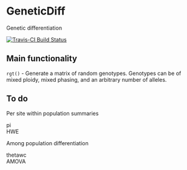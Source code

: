 # GeneticDiff

Genetic differentiation

[![Travis-CI Build Status](https://travis-ci.org/knausb/GeneticDiff.svg?branch=master)](https://travis-ci.org/knausb/GeneticDiff)


## Main functionality

`rgt()` - Generate a matrix of random genotypes. Genotypes can be of mixed ploidy, mixed phasing, and an arbitrary number of alleles.


## To do

Per site within population summaries

pi   
HWE   

Among population differentiation

thetawc   
AMOVA   


